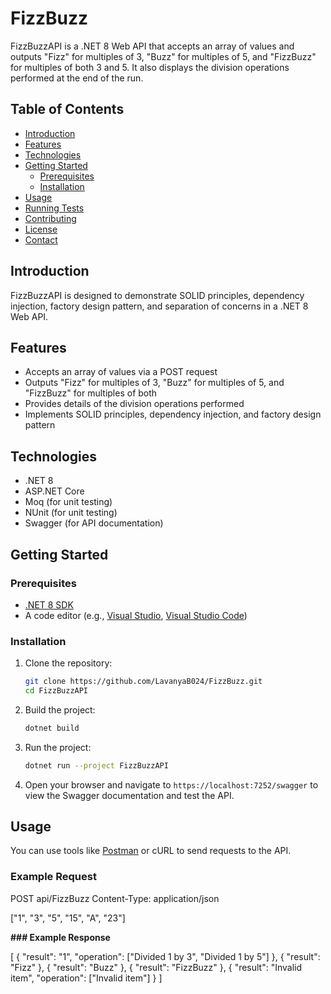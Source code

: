 # FizzBuzz

FizzBuzzAPI is a .NET 8 Web API that accepts an array of values and outputs "Fizz" for multiples of 3, "Buzz" for multiples of 5, and "FizzBuzz" for multiples of both 3 and 5. It also displays the division operations performed at the end of the run.

## Table of Contents
- [Introduction](#introduction)
- [Features](#features)
- [Technologies](#technologies)
- [Getting Started](#getting-started)
  - [Prerequisites](#prerequisites)
  - [Installation](#installation)
- [Usage](#usage)
- [Running Tests](#running-tests)
- [Contributing](#contributing)
- [License](#license)
- [Contact](#contact)

## Introduction
FizzBuzzAPI is designed to demonstrate SOLID principles, dependency injection, factory design pattern, and separation of concerns in a .NET 8 Web API.

## Features
- Accepts an array of values via a POST request
- Outputs "Fizz" for multiples of 3, "Buzz" for multiples of 5, and "FizzBuzz" for multiples of both
- Provides details of the division operations performed
- Implements SOLID principles, dependency injection, and factory design pattern

## Technologies
- .NET 8
- ASP.NET Core
- Moq (for unit testing)
- NUnit (for unit testing)
- Swagger (for API documentation)

## Getting Started

### Prerequisites
- [.NET 8 SDK](https://dotnet.microsoft.com/download/dotnet/8.0)
- A code editor (e.g., [Visual Studio](https://visualstudio.microsoft.com/), [Visual Studio Code](https://code.visualstudio.com/))

### Installation
1. Clone the repository:
    ```sh
    git clone https://github.com/LavanyaB024/FizzBuzz.git
    cd FizzBuzzAPI
    ```

2. Build the project:
    ```sh
    dotnet build
    ```

3. Run the project:
    ```sh
    dotnet run --project FizzBuzzAPI
    ```

4. Open your browser and navigate to `https://localhost:7252/swagger` to view the Swagger documentation and test the API.

## Usage
You can use tools like [Postman](https://www.postman.com/) or cURL to send requests to the API.

### Example Request

POST api/FizzBuzz
Content-Type: application/json

["1", "3", "5", "15", "A", "23"]

**### Example Response**

[
  {
    "result": "1",
    "operation": ["Divided 1 by 3", "Divided 1 by 5"]
  },
  {
    "result": "Fizz"
  },
  {
    "result": "Buzz"
  },
  {
    "result": "FizzBuzz"
  },
  {
    "result": "Invalid item",
    "operation": ["Invalid item"]
  }
]
